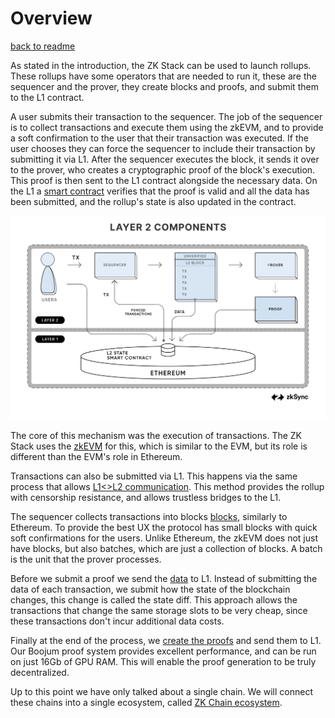 # Overview
[back to readme](../README.md)

As stated in the introduction, the ZK Stack can be used to launch rollups. These rollups have some operators that are
needed to run it, these are the sequencer and the prover, they create blocks and proofs, and submit them to the L1
contract.

A user submits their transaction to the sequencer. The job of the sequencer is to collect transactions and execute them
using the zkEVM, and to provide a soft confirmation to the user that their transaction was executed. If the user chooses
they can force the sequencer to include their transaction by submitting it via L1. After the sequencer executes the
block, it sends it over to the prover, who creates a cryptographic proof of the block's execution. This proof is then
sent to the L1 contract alongside the necessary data. On the L1 a [smart contract](./l1_smart_contracts.md) verifies
that the proof is valid and all the data has been submitted, and the rollup's state is also updated in the contract.

![Components](./img/L2_Components.png)

The core of this mechanism was the execution of transactions. The ZK Stack uses the
[zkEVM](./era_vm_specification/README.md) for this, which is similar to the EVM, but its role is different than the
EVM's role in Ethereum.

Transactions can also be submitted via L1. This happens via the same process that allows
[L1<>L2 communication](./contracts/settlement_contracts/priority_queue/processing_of_l1-l2_txs.md). This method provides
the rollup with censorship resistance, and allows trustless bridges to the L1.

The sequencer collects transactions into blocks
[blocks](./contracts/l2_system_contracts/batches_and_blocks_on_zksync.md), similarly to Ethereum. To provide the best UX
the protocol has small blocks with quick soft confirmations for the users. Unlike Ethereum, the zkEVM does not just have
blocks, but also batches, which are just a collection of blocks. A batch is the unit that the prover processes.

Before we submit a proof we send the [data](./contracts/settlement_contracts/data_availability/README.md) to L1. Instead
of submitting the data of each transaction, we submit how the state of the blockchain changes, this change is called the
state diff. This approach allows the transactions that change the same storage slots to be very cheap, since these
transactions don't incur additional data costs.

Finally at the end of the process, we [create the proofs](./prover/README.md) and send them to L1. Our Boojum proof
system provides excellent performance, and can be run on just 16Gb of GPU RAM. This will enable the proof generation to
be truly decentralized.

Up to this point we have only talked about a single chain. We will connect these chains into a single ecosystem, called
[ZK Chain ecosystem](./contracts/chain_management/overview.md).

